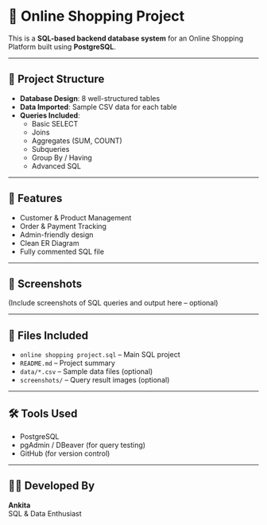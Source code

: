 # 🛒 Online Shopping Project

This is a **SQL-based backend database system** for an Online Shopping Platform built using **PostgreSQL**.

---

## 📂 Project Structure

- **Database Design**: 8 well-structured tables
- **Data Imported**: Sample CSV data for each table
- **Queries Included**:
  - Basic SELECT
  - Joins
  - Aggregates (SUM, COUNT)
  - Subqueries
  - Group By / Having
  - Advanced SQL

---

## 🧾 Features

- Customer & Product Management
- Order & Payment Tracking
- Admin-friendly design
- Clean ER Diagram
- Fully commented SQL file

---

## 📸 Screenshots

(Include screenshots of SQL queries and output here – optional)

---

## 📁 Files Included

- `online shopping project.sql` – Main SQL project
- `README.md` – Project summary
- `data/*.csv` – Sample data files (optional)
- `screenshots/` – Query result images (optional)

---

## 🛠️ Tools Used

- PostgreSQL
- pgAdmin / DBeaver (for query testing)
- GitHub (for version control)

---

## 👩‍💻 Developed By

**Ankita**  
 SQL & Data Enthusiast  
